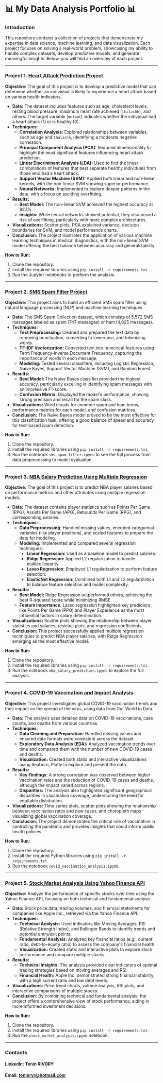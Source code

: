 # 📊 My Data Analysis Portfolio 📊

### Introduction

This repository contains a collection of projects that demonstrate my expertise in data science, machine learning, and data visualization. Each project focuses on solving a real-world problem, showcasing my ability to handle complex datasets, develop predictive models, and generate meaningful insights. 
Below, you will find an overview of each project.

---

### Project 1. [Heart Attack Prediction Project](https://github.com/ton1rvr/portfolio/tree/07d5fa29fe8bedf42a502b5657f44f53c12fa21a/Project%201%20-%20Heart%20Attack%20Prediction%20(ML%20w%3A%20python))

**Objective:** The goal of this project is to develop a predictive model that can determine whether an individual is likely to experience a heart attack based on various health indicators.

- **Data:** The dataset includes features such as age, cholesterol levels, resting blood pressure, maximum heart rate achieved (`thalachh`), and others. The target variable (`output`) indicates whether the individual had a heart attack (1) or is healthy (0).
- **Techniques:**
  - **Correlation Analysis:** Explored relationships between variables, such as age and `thalachh`, identifying a moderate negative correlation.
  - **Principal Component Analysis (PCA):** Reduced dimensionality to highlight the most significant features influencing heart attack prediction.
  - **Linear Discriminant Analysis (LDA):** Used to find the linear combinations of features that best separate healthy individuals from those who had a heart attack.
  - **Support Vector Machine (SVM):** Applied both linear and non-linear kernels, with the non-linear SVM showing superior performance.
  - **Neural Networks:** Implemented to explore deeper patterns in the data, with a focus on avoiding overfitting.
- **Results:**
  - **Best Model:** The non-linear SVM achieved the highest accuracy at 92.1%.
  - **Insights:** While neural networks showed potential, they also posed a risk of overfitting, particularly with more complex architectures.
- **Visualizations:** Scatter plots, PCA explained variance, decision boundaries for SVM, and model performance charts.
- **Conclusion:** The project illustrates the application of various machine learning techniques in medical diagnostics, with the non-linear SVM model offering the best balance between accuracy and generalizability.

**How to Run:**
1. Clone the repository.
2. Install the required libraries using `pip install -r requirements.txt`.
3. Run the Jupyter notebooks to perform the analysis.

---

### Project 2. [SMS Spam Filter Project](https://github.com/ton1rvr/portfolio/tree/07d5fa29fe8bedf42a502b5657f44f53c12fa21a/Project%202%20-%20SMS%20Spam%20Filter%20(NLP%20w%3A%20python))

**Objective:** This project aims to build an efficient SMS spam filter using natural language processing (NLP) and machine learning techniques.

- **Data:** The SMS Spam Collection dataset, which consists of 5,572 SMS messages labeled as spam (747 messages) or ham (4,825 messages).
- **Techniques:**
  - **Text Preprocessing:** Cleaned and prepared the text data by removing punctuation, converting to lowercase, and tokenizing words.
  - **TF-IDF Vectorization:** Converted text into numerical features using Term Frequency-Inverse Document Frequency, capturing the importance of words in each message.
  - **Modeling:** Tested several classifiers, including Logistic Regression, Naive Bayes, Support Vector Machine (SVM), and Random Forest.
- **Results:**
  - **Best Model:** The Naive Bayes classifier provided the highest accuracy, particularly excelling in identifying spam messages with an impressive F1-score.
  - **Confusion Matrix:** Displayed the model's performance, showing strong precision and recall for the spam class.
- **Visualizations:** Word clouds for common spam and ham terms, performance metrics for each model, and confusion matrices.
- **Conclusion:** The Naive Bayes model proved to be the most effective for this classification task, offering a good balance of speed and accuracy for text-based spam detection.

**How to Run:**
1. Clone the repository.
2. Install the required libraries using `pip install -r requirements.txt`.
3. Run the notebook `sms_spam_filter.ipynb` to see the full process from data preprocessing to model evaluation.

---

### Project 3. [NBA Salary Prediction Using Multiple Regression](https://github.com/ton1rvr/portfolio/tree/07d5fa29fe8bedf42a502b5657f44f53c12fa21a/Project%203%20-%20NBA%20Salary%20Prediction%20(Multiple%20Reg%20w%3A%20R))

**Objective:** The goal of this project is to predict NBA player salaries based on performance metrics and other attributes using multiple regression models.

- **Data:** The dataset contains player statistics such as Points Per Game (PPG), Assists Per Game (APG), Rebounds Per Game (RPG), and corresponding salaries.
- **Techniques:**
  - **Data Preprocessing:** Handled missing values, encoded categorical variables (like player positions), and scaled features to prepare the data for modeling.
  - **Modeling:** Implemented and compared several regression techniques:
    - **Linear Regression:** Used as a baseline model to predict salaries.
    - **Ridge Regression:** Applied L2 regularization to handle multicollinearity.
    - **Lasso Regression:** Employed L1 regularization to perform feature selection.
    - **ElasticNet Regression:** Combined both L1 and L2 regularization to balance feature selection and model complexity.
- **Results:**
  - **Best Model:** Ridge Regression outperformed others, achieving the best R-squared score while minimizing RMSE.
  - **Feature Importance:** Lasso regression highlighted key predictors like Points Per Game (PPG) and Player Experience as the most influential factors in salary determination.
- **Visualizations:** Scatter plots showing the relationship between player statistics and salaries, residual plots, and regression coefficients.
- **Conclusion:** This project successfully applied multiple regression techniques to predict NBA player salaries, with Ridge Regression emerging as the most effective model.

**How to Run:**
1. Clone the repository.
2. Install the required libraries using `pip install -r requirements.txt`.
3. Run the notebook `nba_salary_prediction.ipynb` to explore the full analysis.

---

### Project 4. [COVID-19 Vaccination and Impact Analysis](https://github.com/ton1rvr/portfolio/tree/07d5fa29fe8bedf42a502b5657f44f53c12fa21a/Project%204%20-%20COVID-19%20Analysis%20(data%20viz%20w%3A%20python))

**Objective:** This project investigates global COVID-19 vaccination trends and their impact on the spread of the virus, using data from Our World in Data.

- **Data:** The analysis uses detailed data on COVID-19 vaccinations, case counts, and deaths from various countries.
- **Techniques:**
  - **Data Cleaning and Preparation:** Handled missing values and ensured date formats were consistent across the dataset.
  - **Exploratory Data Analysis (EDA):** Analyzed vaccination trends over time and compared them with the number of new COVID-19 cases and deaths.
  - **Visualization:** Created both static and interactive visualizations using Seaborn, Plotly to explore and present the data.
- **Results:**
  - **Key Findings:** A strong correlation was observed between higher vaccination rates and the reduction of COVID-19 cases and deaths, although the impact varied across regions.
  - **Disparities:** The analysis also highlighted significant geographical disparities in vaccination coverage, underscoring the need for equitable distribution.
- **Visualizations:** Time series plots, scatter plots showing the relationship between vaccination rates and new cases, and choropleth maps visualizing global vaccination coverage.
- **Conclusion:** The project demonstrates the critical role of vaccination in controlling the pandemic and provides insights that could inform public health policies.

**How to Run:**
1. Clone the repository.
2. Install the required Python libraries using `pip install -r requirements.txt`.
3. Run the notebook `covid_vaccination_analysis.ipynb`.

---

### Project 5. [Stock Market Analysis Using Yahoo Finance API](https://github.com/ton1rvr/portfolio/tree/07d5fa29fe8bedf42a502b5657f44f53c12fa21a/Project%205%20-%20Stock%20Market%20Analysis%20(YFinance%20API%20w%3A%20python))

**Objective:** Analyze the performance of specific stocks over time using the Yahoo Finance API, focusing on both technical and fundamental analysis.

- **Data:** Stock price data, trading volumes, and financial statements for companies like Apple Inc., retrieved via the Yahoo Finance API.
- **Techniques:**
  - **Technical Analysis:** Used indicators like Moving Averages, RSI (Relative Strength Index), and Bollinger Bands to identify trends and potential entry/exit points.
  - **Fundamental Analysis:** Analyzed key financial ratios (e.g., current ratio, debt-to-equity ratio) to assess the company's financial health.
  - **Visualization:** Created static and interactive plots to explore stock performance and compare multiple stocks.
- **Results:**
  - **Technical Insights:** The analysis provided clear indicators of optimal trading strategies based on moving averages and RSI.
  - **Financial Health:** Apple Inc. demonstrated strong financial stability, with a high current ratio and low debt levels.
- **Visualizations:** Price trend charts, volume analysis, RSI plots, and interactive comparisons of multiple stocks.
- **Conclusion:** By combining technical and fundamental analysis, the project offers a comprehensive view of stock performance, aiding in more informed investment decisions.

**How to Run:**
1. Clone the repository.
2. Install the required libraries using `pip install -r requirements.txt`.
3. Run the `stock_market_analysis.ipynb` notebook.

---
### Contacts
#### LinkedIn: Tonin RIVORY
#### Email: toninrvr@hotmail.com
